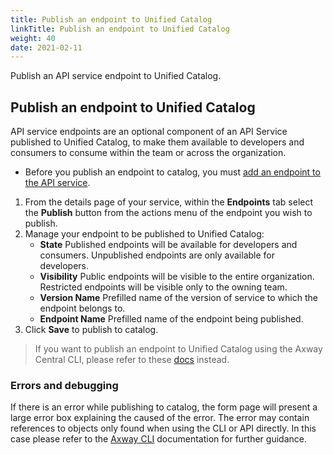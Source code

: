 ```yaml
---
title: Publish an endpoint to Unified Catalog
linkTitle: Publish an endpoint to Unified Catalog
weight: 40
date: 2021-02-11
---
```

Publish an API service endpoint to Unified Catalog.

## Publish an endpoint to Unified Catalog

API service endpoints are an optional component of an API Service published to Unified Catalog, to make them available to developers and consumers to consume within the team or across the organization.

* Before you publish an endpoint to catalog, you must [add an endpoint to the API service](/docs/connect_manage_environ/manage_services/add_endpoints/).

1. From the details page of your service, within the **Endpoints** tab select the **Publish** button from the actions menu of the endpoint you wish to publish.
2. Manage your endpoint to be published to Unified Catalog:
   * **State** Published endpoints will be available for developers and consumers. Unpublished endpoints are only available for developers.
   * **Visibility** Public endpoints will be visible to the entire organization. Restricted endpoints will be visible only to the owning team.  
   * **Version Name** Prefilled name of the version of service to which the endpoint belongs to.
   * **Endpoint Name** Prefilled name of the endpoint being published.
3. Click **Save** to publish to catalog.

> If you want to publish an endpoint to Unified Catalog using the Axway Central CLI, please refer to these [docs](/docs/integrate_with_central/cli_central/cli_publish) instead.

### Errors and debugging

If there is an error while publishing to catalog, the form page will present a large error box explaining the caused of the error. The error may contain references to objects only found when using the CLI or API directly. In this case please refer to the [Axway CLI](/docs/integrate_with_central/cli_central/cli_publish) documentation for further guidance.
